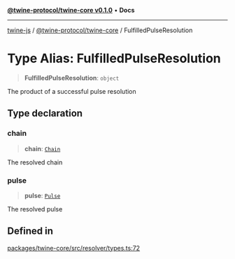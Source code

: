 [**@twine-protocol/twine-core v0.1.0**](../README.md) • **Docs**

***

[twine-js](../../../README.md) / [@twine-protocol/twine-core](../README.md) / FulfilledPulseResolution

# Type Alias: FulfilledPulseResolution

> **FulfilledPulseResolution**: `object`

The product of a successful pulse resolution

## Type declaration

### chain

> **chain**: [`Chain`](Chain.md)

The resolved chain

### pulse

> **pulse**: [`Pulse`](Pulse.md)

The resolved pulse

## Defined in

[packages/twine-core/src/resolver/types.ts:72](https://github.com/twine-protocol/twine-js/blob/bc5370ff2573a6e5e5c7a912acc672967ce4c5db/packages/twine-core/src/resolver/types.ts#L72)

